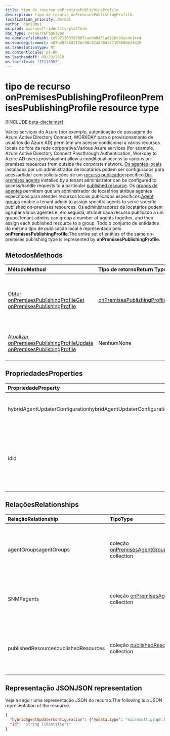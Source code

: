 ```yaml
---
title: tipo de recurso onPremisesPublishingProfile
description: tipo de recurso onPremisesPublishingProfile.
localization_priority: Normal
author: davidmu1
ms.prod: microsoft-identity-platform
doc_type: resourcePageType
ms.openlocfilehash: ce99713637d7607caed40451a0716cb0acde14e4
ms.sourcegitcommit: e87be8765d7f2bc90c6244d84c4719468bb3fd25
ms.translationtype: MT
ms.contentlocale: pt-BR
ms.lasthandoff: 09/23/2019
ms.locfileid: "37113902"
---
```

# <a name="onpremisespublishingprofile-resource-type"></a><span data-ttu-id="68302-103">tipo de recurso onPremisesPublishingProfile</span><span class="sxs-lookup"><span data-stu-id="68302-103">onPremisesPublishingProfile resource type</span></span>

[!INCLUDE [beta-disclaimer](../../includes/beta-disclaimer.md)]

<span data-ttu-id="68302-104">Vários serviços do Azure (por exemplo, autenticação de passagem do Azure Active Directory Connect, WORKDAY para o provisionamento de usuários do Azure AD) permitem um acesso condicional a vários recursos locais de fora da rede corporativa.</span><span class="sxs-lookup"><span data-stu-id="68302-104">Various Azure services (for example, Azure Active Directory Connect Passthrough Authentication, Workday to Azure AD users provisioning) allow a conditional access to various on-premises resources from outside the corporate network.</span></span> <span data-ttu-id="68302-105">[Os agentes locais](onpremisesagent.md) instalados por um administrador de locatários podem ser configurados para acessar/lidar com solicitações de um [recurso publicado](publishedresource.md)específico.</span><span class="sxs-lookup"><span data-stu-id="68302-105">[On-premises agents](onpremisesagent.md) installed by a tenant administrator can be configured to access/handle requests to a particular [published resource](publishedresource.md).</span></span>
<span data-ttu-id="68302-106">Os [grupos de agentes](onpremisesagentgroup.md) permitem que um administrador de locatários atribua agentes específicos para atender recursos locais publicados específicos.</span><span class="sxs-lookup"><span data-stu-id="68302-106">[Agent groups](onpremisesagentgroup.md) enable a tenant admin to assign specific agents to serve specific published on-premises resources.</span></span> <span data-ttu-id="68302-107">Os administradores de locatários podem agrupar vários agentes e, em seguida, atribuir cada recurso publicado a um grupo.</span><span class="sxs-lookup"><span data-stu-id="68302-107">Tenant admins can group a number of agents together, and then assign each published resource to a group.</span></span> <span data-ttu-id="68302-108">Todo o conjunto de entidades do mesmo tipo de publicação local é representado pelo **onPremisesPublishingProfile**.</span><span class="sxs-lookup"><span data-stu-id="68302-108">The entire set of entities of the same on-premises publishing type is represented by **onPremisesPublishingProfile**.</span></span>

## <a name="methods"></a><span data-ttu-id="68302-109">Métodos</span><span class="sxs-lookup"><span data-stu-id="68302-109">Methods</span></span>

| <span data-ttu-id="68302-110">Método</span><span class="sxs-lookup"><span data-stu-id="68302-110">Method</span></span>       | <span data-ttu-id="68302-111">Tipo de retorno</span><span class="sxs-lookup"><span data-stu-id="68302-111">Return Type</span></span> | <span data-ttu-id="68302-112">Descrição</span><span class="sxs-lookup"><span data-stu-id="68302-112">Description</span></span> |
|:-------------|:------------|:------------|
| [<span data-ttu-id="68302-113">Obter onPremisesPublishingProfile</span><span class="sxs-lookup"><span data-stu-id="68302-113">Get onPremisesPublishingProfile</span></span>](../api/onpremisespublishingprofile-get.md) | [<span data-ttu-id="68302-114">onPremisesPublishingProfile</span><span class="sxs-lookup"><span data-stu-id="68302-114">onPremisesPublishingProfile</span></span>](onpremisespublishingprofile.md) | <span data-ttu-id="68302-115">Leia as propriedades e os relacionamentos de um objeto **onPremisesPublishingProfile** .</span><span class="sxs-lookup"><span data-stu-id="68302-115">Read the properties and relationships of an **onPremisesPublishingProfile** object.</span></span> |
| [<span data-ttu-id="68302-116">Atualizar onPremisesPublishingProfile</span><span class="sxs-lookup"><span data-stu-id="68302-116">Update onPremisesPublishingProfile</span></span>](../api/onpremisespublishingprofile-update.md) | <span data-ttu-id="68302-117">Nenhum</span><span class="sxs-lookup"><span data-stu-id="68302-117">None</span></span> | <span data-ttu-id="68302-118">Atualize um objeto [onPremisesPublishingProfile](onpremisespublishingprofile.md) .</span><span class="sxs-lookup"><span data-stu-id="68302-118">Update an [onPremisesPublishingProfile](onpremisespublishingprofile.md) object.</span></span>

## <a name="properties"></a><span data-ttu-id="68302-119">Propriedades</span><span class="sxs-lookup"><span data-stu-id="68302-119">Properties</span></span>

| <span data-ttu-id="68302-120">Propriedade</span><span class="sxs-lookup"><span data-stu-id="68302-120">Property</span></span>     | <span data-ttu-id="68302-121">Tipo</span><span class="sxs-lookup"><span data-stu-id="68302-121">Type</span></span>        | <span data-ttu-id="68302-122">Descrição</span><span class="sxs-lookup"><span data-stu-id="68302-122">Description</span></span> |
|:-------------|:------------|:------------|
|<span data-ttu-id="68302-123">hybridAgentUpdaterConfiguration</span><span class="sxs-lookup"><span data-stu-id="68302-123">hybridAgentUpdaterConfiguration</span></span>|[<span data-ttu-id="68302-124">hybridAgentUpdaterConfiguration</span><span class="sxs-lookup"><span data-stu-id="68302-124">hybridAgentUpdaterConfiguration</span></span>](hybridagentupdaterconfiguration.md)| <span data-ttu-id="68302-125">Representa um objeto **hybridAgentUpdaterConfiguration** .</span><span class="sxs-lookup"><span data-stu-id="68302-125">Represents a **hybridAgentUpdaterConfiguration** object.</span></span>|
|<span data-ttu-id="68302-126">id</span><span class="sxs-lookup"><span data-stu-id="68302-126">id</span></span>|<span data-ttu-id="68302-127">String</span><span class="sxs-lookup"><span data-stu-id="68302-127">String</span></span>| <span data-ttu-id="68302-128">Representa um tipo de publicação.</span><span class="sxs-lookup"><span data-stu-id="68302-128">Represents a publishing type.</span></span> <span data-ttu-id="68302-129">Os valores possíveis são: `appProxy`, `exchangeOnline`, `authentication`, `provisioning`, `adAdministration`.</span><span class="sxs-lookup"><span data-stu-id="68302-129">Possible values are: `appProxy`, `exchangeOnline`, `authentication`, `provisioning`, `adAdministration`.</span></span> <span data-ttu-id="68302-130">Somente leitura.</span><span class="sxs-lookup"><span data-stu-id="68302-130">Read-only.</span></span>|

## <a name="relationships"></a><span data-ttu-id="68302-131">Relações</span><span class="sxs-lookup"><span data-stu-id="68302-131">Relationships</span></span>

| <span data-ttu-id="68302-132">Relação</span><span class="sxs-lookup"><span data-stu-id="68302-132">Relationship</span></span> | <span data-ttu-id="68302-133">Tipo</span><span class="sxs-lookup"><span data-stu-id="68302-133">Type</span></span>        | <span data-ttu-id="68302-134">Descrição</span><span class="sxs-lookup"><span data-stu-id="68302-134">Description</span></span> |
|:-------------|:------------|:------------|
|<span data-ttu-id="68302-135">agentGroups</span><span class="sxs-lookup"><span data-stu-id="68302-135">agentGroups</span></span>|<span data-ttu-id="68302-136">coleção [onPremisesAgentGroup](onpremisesagentgroup.md)</span><span class="sxs-lookup"><span data-stu-id="68302-136">[onPremisesAgentGroup](onpremisesagentgroup.md) collection</span></span>| <span data-ttu-id="68302-137">Lista de objetos **onPremisesAgentGroup** existentes.</span><span class="sxs-lookup"><span data-stu-id="68302-137">List of existing **onPremisesAgentGroup** objects.</span></span> <span data-ttu-id="68302-138">Somente leitura.</span><span class="sxs-lookup"><span data-stu-id="68302-138">Read-only.</span></span> <span data-ttu-id="68302-139">Anulável.</span><span class="sxs-lookup"><span data-stu-id="68302-139">Nullable.</span></span>|
|<span data-ttu-id="68302-140">SNMP</span><span class="sxs-lookup"><span data-stu-id="68302-140">agents</span></span>|<span data-ttu-id="68302-141">coleção [onPremisesAgent](onpremisesagent.md)</span><span class="sxs-lookup"><span data-stu-id="68302-141">[onPremisesAgent](onpremisesagent.md) collection</span></span>| <span data-ttu-id="68302-142">Lista de objetos **onPremisesAgent** existentes.</span><span class="sxs-lookup"><span data-stu-id="68302-142">List of existed **onPremisesAgent** objects.</span></span> <span data-ttu-id="68302-143">Somente leitura.</span><span class="sxs-lookup"><span data-stu-id="68302-143">Read-only.</span></span> <span data-ttu-id="68302-144">Anulável.</span><span class="sxs-lookup"><span data-stu-id="68302-144">Nullable.</span></span>|
|<span data-ttu-id="68302-145">publishedResources</span><span class="sxs-lookup"><span data-stu-id="68302-145">publishedResources</span></span>|<span data-ttu-id="68302-146">coleção [publishedResource](publishedresource.md)</span><span class="sxs-lookup"><span data-stu-id="68302-146">[publishedResource](publishedresource.md) collection</span></span>| <span data-ttu-id="68302-147">Lista de objetos **publishedResource** existentes.</span><span class="sxs-lookup"><span data-stu-id="68302-147">List of existing **publishedResource** objects.</span></span> <span data-ttu-id="68302-148">Somente leitura.</span><span class="sxs-lookup"><span data-stu-id="68302-148">Read-only.</span></span> <span data-ttu-id="68302-149">Anulável.</span><span class="sxs-lookup"><span data-stu-id="68302-149">Nullable.</span></span>|

## <a name="json-representation"></a><span data-ttu-id="68302-150">Representação JSON</span><span class="sxs-lookup"><span data-stu-id="68302-150">JSON representation</span></span>

<span data-ttu-id="68302-151">Veja a seguir uma representação JSON do recurso.</span><span class="sxs-lookup"><span data-stu-id="68302-151">The following is a JSON representation of the resource.</span></span>

<!-- {
  "blockType": "resource",
  "optionalProperties": [

  ],
  "@odata.type": "microsoft.graph.onPremisesPublishingProfile",
  "baseType": "",
  "keyProperty": "id"
}-->

```json
{
  "hybridAgentUpdaterConfiguration": {"@odata.type": "microsoft.graph.hybridAgentUpdaterConfiguration"},
  "id": "String (identifier)"
}
```

<!-- uuid: 16cd6b66-4b1a-43a1-adaf-3a886856ed98
2019-02-04 14:57:30 UTC -->
<!-- {
  "type": "#page.annotation",
  "description": "onPremisesPublishingProfile resource",
  "keywords": "",
  "section": "documentation",
  "tocPath": ""
}-->
